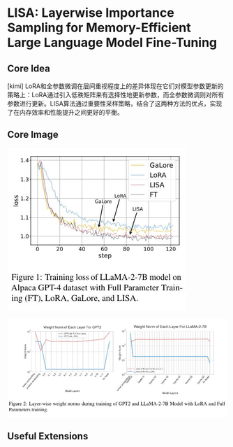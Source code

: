 # LISA: Layerwise Importance Sampling for Memory-Efficient Large Language Model Fine-Tuning

## Core Idea
[kimi] LoRA和全参数微调在层间重视程度上的差异体现在它们对模型参数更新的策略上：LoRA通过引入低秩矩阵来有选择性地更新参数，而全参数微调则对所有参数进行更新。LISA算法通过重要性采样策略，结合了这两种方法的优点，实现了在内存效率和性能提升之间更好的平衡。

## Core Image
![Figure 1](fig.1.JPG)

![Figure 2](fig.2.JPG)

## Useful Extensions